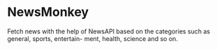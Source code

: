 # NewsMonkey
Fetch news with the help of NewsAPI based on the categories such as general, sports, entertain- ment, health, science and so on.
